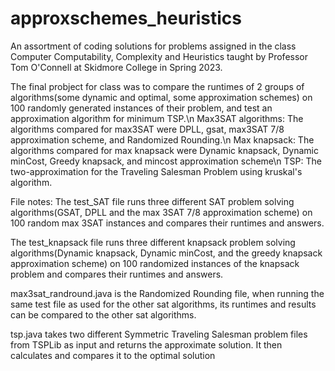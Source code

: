 # approxschemes_heuristics
An assortment of coding solutions for problems assigned in the class Computer Computability, Complexity and Heuristics taught by Professor Tom O'Connell at Skidmore College in Spring 2023.

The final probject for class was to compare the runtimes of 2 groups of algorithms(some dynamic and optimal, some approximation schemes) on 100 randomly generated instances of their problem, and test an approximation algorithm for minimum TSP.\n
Max3SAT algorithms:
The algorithms compared for max3SAT were DPLL, gsat, max3SAT 7/8 approximation scheme, and Randomized Rounding.\n
Max knapsack:
The algorithms compared for max knapsack were Dynamic knapsack, Dynamic minCost, Greedy knapsack, and mincost approximation scheme\n
TSP:
The two-approximation for the Traveling Salesman Problem using kruskal's algorithm.

File notes:
The test_SAT file runs three different SAT problem solving algorithms(GSAT, DPLL and the max 3SAT 7/8 approximation scheme) on 100 random max 3SAT instances and compares their runtimes and answers. 

The test_knapsack file runs three different knapsack problem solving algorithms(Dynamic knapsack, Dynamic minCost, and the greedy knapsack approximation scheme) on 100 randomized instances of the knapsack problem and compares their runtimes and answers.

max3sat_randround.java is the Randomized Rounding file, when running the same test file as used for the other sat algorithms, its runtimes and results can be compared to the other sat algorithms.

tsp.java takes two different Symmetric Traveling Salesman problem files from TSPLib as input and returns the approximate solution. It then calculates and compares it to the optimal solution
